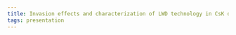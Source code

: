 ```yaml
---
title: Invasion effects and characterization of LWD technology in CsK drilling fluids
tags: presentation 
---
```

